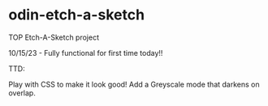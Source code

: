 # odin-etch-a-sketch
TOP Etch-A-Sketch project


10/15/23 - Fully functional for first time today!!

TTD:

Play with CSS to make it look good!
Add a Greyscale mode that darkens on overlap.
